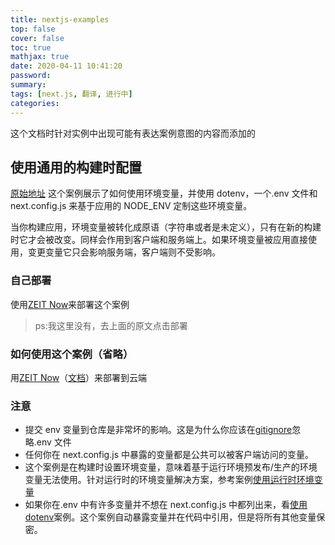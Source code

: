 ```yaml
---
title: nextjs-examples
top: false
cover: false
toc: true
mathjax: true
date: 2020-04-11 10:41:20
password:
summary:
tags: [next.js, 翻译, 进行中]
categories:
---
```


这个文档时针对实例中出现可能有表达案例意图的内容而添加的

## 使用通用的构建时配置

[原始地址](https://github.com/zeit/next.js/tree/canary/examples/with-universal-configuration-build-time)
这个案例展示了如何使用环境变量，并使用 dotenv，一个.env 文件和 next.config.js 来基于应用的 NODE_ENV 定制这些环境变量。

当你构建应用，环境变量被转化成原语（字符串或者是未定义），只有在新的构建时它才会被改变。同样会作用到客户端和服务端上。如果环境变量被应用直接使用，变更变量它只会影响服务端，客户端则不受影响。

### 自己部署

使用[ZEIT Now](https://zeit.co/now)来部署这个案例

> ps:我这里没有，去上面的原文点击部署

### 如何使用这个案例（省略）

用[ZEIT Now](https://zeit.co/now)（[文档](https://nextjs.org/docs/deployment)）来部署到云端

### 注意

- 提交 env 变量到仓库是非常坏的影响。这是为什么你应该在[gitignore](https://git-scm.com/docs/gitignore)忽略.env 文件
- 任何你在 next.config.js 中暴露的变量都是公共可以被客户端访问的变量。
- 这个案例是在构建时设置环境变量，意味着基于运行环境预发布/生产的环境变量无法使用。针对运行时的环境变量解决方案，参考案例[使用运行时环境变量](https://github.com/zeit/next.js/blob/canary/examples/with-universal-configuration-runtime)
- 如果你在.env 中有许多变量并不想在 next.config.js 中都列出来，看[使用 dotenv](https://github.com/zeit/next.js/blob/canary/examples/with-dotenv)案例。这个案例自动暴露变量并在代码中引用，但是将所有其他变量保密。
